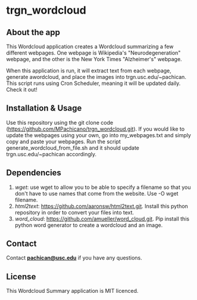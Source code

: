 # trgn_wordcloud
## About the app
This Wordcloud application creates a Wordcloud summarizing a few different webpages. One webpage is Wikipedia's "Neurodegeneration" webpage, and the other is the New York Times "Alzheimer's" webpage.

When this application is run, it will extract text from each webpage, generate awordcloud, and place the images into trgn.usc.edu/~pachican. This script runs using Cron Scheduler, meaning it will be updated daily. Check it out!
## Installation & Usage
Use this repository using the git clone code (https://github.com/MPachicano/trgn_wordcloud.git). If you would like to update the webpages using your own, go into my_webpages.txt and simply copy and paste your webpages. Run the script generate_wordcloud_from_file.sh and it should update trgn.usc.edu/~pachican accordingly.   
## Dependencies
1. *wget*: use wget to allow you to be able to specify a filename so that you don't have to use names that come from the website. Use -O wget filename.
2. *html2text*: https://github.com/aaronsw/html2text.git.  Install this python repository in order to convert your files into text.
3. *word_cloud*: https://github.com/amueller/word_cloud.git. Pip install this python word generator to create  a wordcloud and an image. 
## Contact
Contact **pachican@usc.edu** if you have any questions. 
## License
This Wordcloud Summary application is MIT licenced. 
